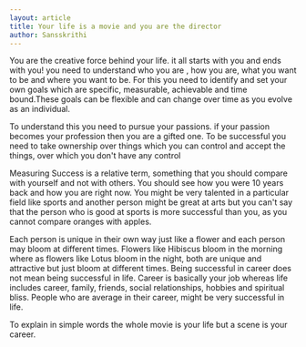 ```yaml
---
layout: article
title: Your life is a movie and you are the director
author: Sansskrithi
---
```


You are the creative force behind your life. it all starts with you and ends with you! you need to understand who you are , how you are, what you want to be and where you want to be. For this you need to identify and set your own goals which are specific, measurable, achievable and time bound.These goals can be flexible and can change over time as you evolve as an individual.

To understand this you need to pursue your passions. if your passion becomes your profession then you are a gifted one. To be successful you need to take ownership over things which you can control and accept the things, over which you don't have any control

Measuring Success is a relative term, something that you should compare with yourself and not with others. You should see how you were 10 years back and how you are right now. You might be very talented in a particular field like sports and another person might be great at arts but you can't say that the person who is good at sports is more successful than you, as you cannot compare oranges with apples.

Each person is unique in their own way just like a flower and each person may bloom at different times. Flowers like Hibiscus bloom in the morning where as flowers like Lotus bloom in the night, both are unique and attractive but just bloom at different times. Being successful in career does not mean being successful in life. Career is basically your job whereas life includes career, family, friends, social relationships, hobbies and spiritual bliss. People who are average in their career, might be very successful in life.

To explain in simple words the whole movie is your life but a scene is your career.